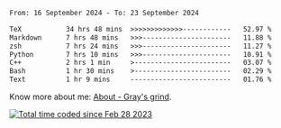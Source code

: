 <!--START_SECTION:waka-->

```txt
From: 16 September 2024 - To: 23 September 2024

TeX           34 hrs 48 mins  >>>>>>>>>>>>>------------   52.97 %
Markdown      7 hrs 48 mins   >>>----------------------   11.88 %
zsh           7 hrs 24 mins   >>>----------------------   11.27 %
Python        7 hrs 10 mins   >>>----------------------   10.91 %
C++           2 hrs 1 min     >------------------------   03.07 %
Bash          1 hr 30 mins    >------------------------   02.29 %
Text          1 hr 9 mins     -------------------------   01.76 %
```

<!--END_SECTION:waka-->

<!-- [![grayxu's github stats](https://github-readme-stats.vercel.app/api?username=grayxu&count_private=true&show_icons=true)](https://github.com/grayxu) -->

Know more about me: [About - Gray's grind](https://www.grayxu.cn/).
<p align="left">
  <a href="https://wakatime.com/@c69eb31e-43a1-463f-8968-c3449e386f57"><img src="https://wakatime.com/badge/user/c69eb31e-43a1-463f-8968-c3449e386f57.svg" title="Total time coded since Feb 28 2023" /></a>
</p>

